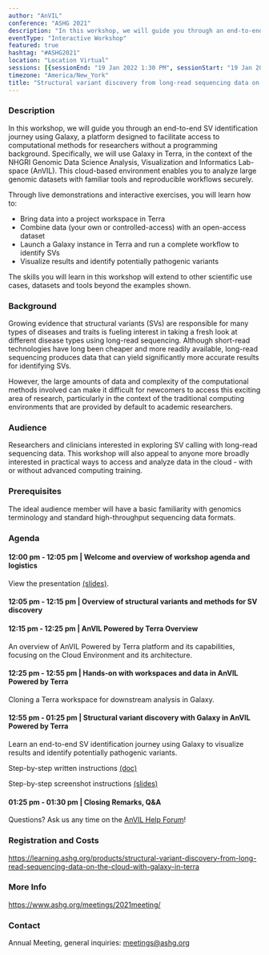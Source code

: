 ```yaml
---
author: "AnVIL"
conference: "ASHG 2021"
description: "In this workshop, we will guide you through an end-to-end SV identification journey using Galaxy, a platform designed to facilitate access to computational methods for researchers without a programming background."
eventType: "Interactive Workshop"
featured: true
hashtag: "#ASHG2021"
location: "Location Virtual"
sessions: [{sessionEnd: "19 Jan 2022 1:30 PM", sessionStart: "19 Jan 2022 12:00 PM"}]
timezone: "America/New_York"
title: "Structural variant discovery from long-read sequencing data on the cloud with Galaxy in Terra"
---
```


<event-hero></event-hero>

### Description

In this workshop, we will guide you through an end-to-end SV identification journey using Galaxy, a platform designed to facilitate access to computational methods for researchers without a programming background. Specifically, we will use Galaxy in Terra, in the context of the NHGRI Genomic Data Science Analysis, Visualization and Informatics Lab-space (AnVIL). This cloud-based environment enables you to analyze large genomic datasets with familiar tools and reproducible workflows securely.

Through live demonstrations and interactive exercises, you will learn how to:

* Bring data into a project workspace in Terra
* Combine data (your own or controlled-access) with an open-access dataset
* Launch a Galaxy instance in Terra and run a complete workflow to identify SVs
* Visualize results and identify potentially pathogenic variants

The skills you will learn in this workshop will extend to other scientific use cases, datasets and tools beyond the examples shown.

### Background

Growing evidence that structural variants (SVs) are responsible for many types of diseases and traits is fueling interest in taking a fresh look at different disease types using long-read sequencing. Although short-read technologies have long been cheaper and more readily available, long-read sequencing produces data that can yield significantly more accurate results for identifying SVs.

However, the large amounts of data and complexity of the computational methods involved can make it difficult for newcomers to access this exciting area of research, particularly in the context of the traditional computing environments that are provided by default to academic researchers.

### Audience

Researchers and clinicians interested in exploring SV calling with long-read sequencing data. This workshop will also appeal to anyone more broadly interested in practical ways to access and analyze data in the cloud - with or without advanced computing training.

### Prerequisites

The ideal audience member will have a basic familiarity with genomics terminology and standard high-throughput sequencing data formats.

### Agenda

#### 12:00 pm - 12:05 pm | Welcome and overview of workshop agenda and logistics 
View the presentation [(slides)](https://drive.google.com/drive/folders/1oUxRfoQQSDGfTfEW--eqjRN6qoQgypVQ).

#### 12:05 pm - 12:15 pm | Overview of structural variants and methods for SV discovery

#### 12:15 pm - 12:25 pm | AnVIL Powered by Terra Overview
An overview of AnVIL Powered by Terra platform and its capabilities, focusing on the Cloud Environment and its architecture.

#### 12:25 pm - 12:55 pm | Hands-on with workspaces and data in AnVIL Powered by Terra
Cloning a Terra workspace for downstream analysis in Galaxy.

#### 12:55 pm - 01:25 pm | Structural variant discovery with Galaxy in AnVIL Powered by Terra
Learn an end-to-end SV identification journey using Galaxy to visualize results and identify potentially pathogenic variants.

Step-by-step written instructions [(doc)](https://drive.google.com/drive/folders/1oUxRfoQQSDGfTfEW--eqjRN6qoQgypVQ)

Step-by-step screenshot instructions [(slides)](https://drive.google.com/drive/folders/1oUxRfoQQSDGfTfEW--eqjRN6qoQgypVQ)

#### 01:25 pm - 01:30 pm | Closing Remarks, Q&A
Questions? Ask us any time on the [AnVIL Help Forum](https://help.anvilproject.org/)!

### Registration and Costs

https://learning.ashg.org/products/structural-variant-discovery-from-long-read-sequencing-data-on-the-cloud-with-galaxy-in-terra

### More Info

<https://www.ashg.org/meetings/2021meeting/>

### Contact

Annual Meeting, general inquiries: [meetings@ashg.org](mailto:meetings@ashg.org)
